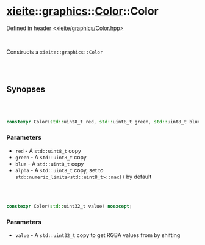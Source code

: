 # [xieite](../../../README.md)::[graphics](../../graphics.md)::[Color](../Color.md)::Color
Defined in header [<xieite/graphics/Color.hpp>](../../../include/xieite/graphics/Color.hpp)

<br/>

Constructs a `xieite::graphics::Color`

<br/><br/>

## Synopses

<br/><br/>

```cpp
constexpr Color(std::uint8_t red, std::uint8_t green, std::uint8_t blue, std::uint8_t alpha = std::numeric_limits<std::uint8_t>::max()) noexcept;
```
### Parameters
- `red` - A `std::uint8_t` copy
- `green` - A `std::uint8_t` copy
- `blue` - A `std::uint8_t` copy
- `alpha` - A `std::uint8_t` copy, set to `std::numeric_limits<std::uint8_t>::max()` by default

<br/><br/>

```cpp
constexpr Color(std::uint32_t value) noexcept;
```
### Parameters
- `value` - A `std::uint32_t` copy to get RGBA values from by shifting
